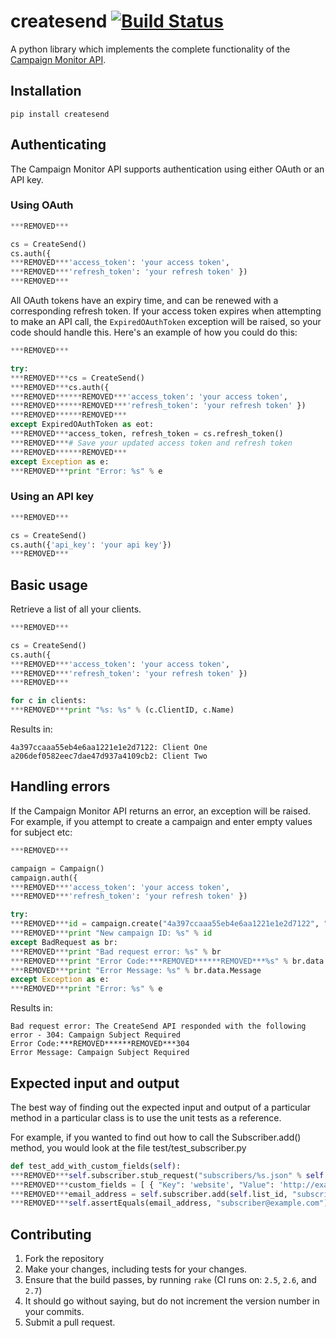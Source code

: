 # createsend [![Build Status](https://secure.travis-ci.org/campaignmonitor/createsend-python.png)][travis]

A python library which implements the complete functionality of the [Campaign Monitor API](http://www.campaignmonitor.com/api/).

[travis]: http://travis-ci.org/campaignmonitor/createsend-python

## Installation

```
pip install createsend
```

## Authenticating

The Campaign Monitor API supports authentication using either OAuth or an API key.

### Using OAuth

```python
***REMOVED***

cs = CreateSend()
cs.auth({
***REMOVED***'access_token': 'your access token',
***REMOVED***'refresh_token': 'your refresh token' })
***REMOVED***
```

All OAuth tokens have an expiry time, and can be renewed with a corresponding refresh token. If your access token expires when attempting to make an API call, the `ExpiredOAuthToken` exception will be raised, so your code should handle this. Here's an example of how you could do this:

```python
***REMOVED***

try:
***REMOVED***cs = CreateSend()
***REMOVED***cs.auth({
***REMOVED******REMOVED***'access_token': 'your access token',
***REMOVED******REMOVED***'refresh_token': 'your refresh token' })
***REMOVED******REMOVED***
except ExpiredOAuthToken as eot:
***REMOVED***access_token, refresh_token = cs.refresh_token()
***REMOVED***# Save your updated access token and refresh token
***REMOVED******REMOVED***
except Exception as e:
***REMOVED***print "Error: %s" % e
```

### Using an API key

```python
***REMOVED***

cs = CreateSend()
cs.auth({'api_key': 'your api key'})
***REMOVED***
```

## Basic usage
Retrieve a list of all your clients.

```python
***REMOVED***

cs = CreateSend()
cs.auth({
***REMOVED***'access_token': 'your access token',
***REMOVED***'refresh_token': 'your refresh token' })
***REMOVED***

for c in clients:
***REMOVED***print "%s: %s" % (c.ClientID, c.Name)
```

Results in:

```
4a397ccaaa55eb4e6aa1221e1e2d7122: Client One
a206def0582eec7dae47d937a4109cb2: Client Two
```

## Handling errors
If the Campaign Monitor API returns an error, an exception will be raised. For example, if you attempt to create a campaign and enter empty values for subject etc:

```python
***REMOVED***

campaign = Campaign()
campaign.auth({
***REMOVED***'access_token': 'your access token',
***REMOVED***'refresh_token': 'your refresh token' })

try:
***REMOVED***id = campaign.create("4a397ccaaa55eb4e6aa1221e1e2d7122", "", "", "", "", "", "", "", [], [])
***REMOVED***print "New campaign ID: %s" % id
except BadRequest as br:
***REMOVED***print "Bad request error: %s" % br
***REMOVED***print "Error Code:***REMOVED******REMOVED***%s" % br.data.Code
***REMOVED***print "Error Message: %s" % br.data.Message
except Exception as e:
***REMOVED***print "Error: %s" % e
```

Results in:

```
Bad request error: The CreateSend API responded with the following error - 304: Campaign Subject Required
Error Code:***REMOVED******REMOVED***304
Error Message: Campaign Subject Required
```

## Expected input and output
The best way of finding out the expected input and output of a particular method in a particular class is to use the unit tests as a reference.

For example, if you wanted to find out how to call the Subscriber.add() method, you would look at the file test/test_subscriber.py

```python
def test_add_with_custom_fields(self):
***REMOVED***self.subscriber.stub_request("subscribers/%s.json" % self.list_id, "add_subscriber.json")
***REMOVED***custom_fields = [ { "Key": 'website', "Value": 'http://example.com/' } ]
***REMOVED***email_address = self.subscriber.add(self.list_id, "subscriber@example.com", "Subscriber", custom_fields, True)
***REMOVED***self.assertEquals(email_address, "subscriber@example.com")
```

## Contributing
1. Fork the repository
2. Make your changes, including tests for your changes.
3. Ensure that the build passes, by running `rake` (CI runs on: `2.5`, `2.6`, and `2.7`)
4. It should go without saying, but do not increment the version number in your commits.
5. Submit a pull request.
